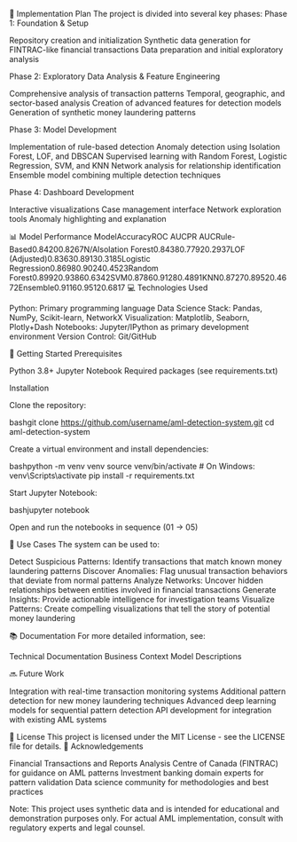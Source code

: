 🚀 Implementation Plan
The project is divided into several key phases:
Phase 1: Foundation & Setup

Repository creation and initialization
Synthetic data generation for FINTRAC-like financial transactions
Data preparation and initial exploratory analysis

Phase 2: Exploratory Data Analysis & Feature Engineering

Comprehensive analysis of transaction patterns
Temporal, geographic, and sector-based analysis
Creation of advanced features for detection models
Generation of synthetic money laundering patterns

Phase 3: Model Development

Implementation of rule-based detection
Anomaly detection using Isolation Forest, LOF, and DBSCAN
Supervised learning with Random Forest, Logistic Regression, SVM, and KNN
Network analysis for relationship identification
Ensemble model combining multiple detection techniques

Phase 4: Dashboard Development

Interactive visualizations
Case management interface
Network exploration tools
Anomaly highlighting and explanation

📊 Model Performance
ModelAccuracyROC AUCPR AUCRule-Based0.84200.8267N/AIsolation Forest0.84380.77920.2937LOF (Adjusted)0.83630.89130.3185Logistic Regression0.86980.90240.4523Random Forest0.89920.93860.6342SVM0.87860.91280.4891KNN0.87270.89520.4672Ensemble0.91160.95120.6817
💻 Technologies Used

Python: Primary programming language
Data Science Stack: Pandas, NumPy, Scikit-learn, NetworkX
Visualization: Matplotlib, Seaborn, Plotly+Dash
Notebooks: Jupyter/IPython as primary development environment
Version Control: Git/GitHub

🚦 Getting Started
Prerequisites

Python 3.8+
Jupyter Notebook
Required packages (see requirements.txt)

Installation

Clone the repository:

bashgit clone https://github.com/username/aml-detection-system.git
cd aml-detection-system

Create a virtual environment and install dependencies:

bashpython -m venv venv
source venv/bin/activate  # On Windows: venv\Scripts\activate
pip install -r requirements.txt

Start Jupyter Notebook:

bashjupyter notebook

Open and run the notebooks in sequence (01 → 05)

📝 Use Cases
The system can be used to:

Detect Suspicious Patterns: Identify transactions that match known money laundering patterns
Discover Anomalies: Flag unusual transaction behaviors that deviate from normal patterns
Analyze Networks: Uncover hidden relationships between entities involved in financial transactions
Generate Insights: Provide actionable intelligence for investigation teams
Visualize Patterns: Create compelling visualizations that tell the story of potential money laundering

📚 Documentation
For more detailed information, see:

Technical Documentation
Business Context
Model Descriptions

🔜 Future Work

Integration with real-time transaction monitoring systems
Additional pattern detection for new money laundering techniques
Advanced deep learning models for sequential pattern detection
API development for integration with existing AML systems

📄 License
This project is licensed under the MIT License - see the LICENSE file for details.
🙏 Acknowledgements

Financial Transactions and Reports Analysis Centre of Canada (FINTRAC) for guidance on AML patterns
Investment banking domain experts for pattern validation
Data science community for methodologies and best practices


Note: This project uses synthetic data and is intended for educational and demonstration purposes only. For actual AML implementation, consult with regulatory experts and legal counsel.
